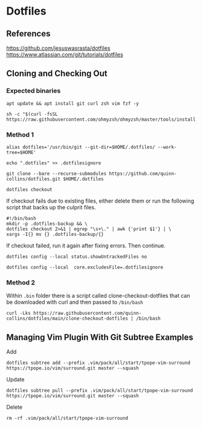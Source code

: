 
# Dotfiles


## References

https://github.com/jesuswasrasta/dotfiles
https://www.atlassian.com/git/tutorials/dotfiles

## Cloning and Checking Out

### Expected binaries

```
apt update && apt install git curl zsh vim fzf -y
```
```
sh -c "$(curl -fsSL https://raw.githubusercontent.com/ohmyzsh/ohmyzsh/master/tools/install.sh)"
```

### Method 1

```
alias dotfiles='/usr/bin/git --git-dir=$HOME/.dotfiles/ --work-tree=$HOME'
```
```
echo ".dotfiles" >> .dotfilesignore
```
```
git clone --bare --recurse-submodules https://github.com/quinn-collins/dotfiles.git $HOME/.dotfiles
```
```
dotfiles checkout
```
If checkout fails due to existing files, either delete them or run the following script that backs up the culprit files.
```
#!/bin/bash
mkdir -p .dotfiles-backup && \
dotfiles checkout 2>&1 | egrep "\s+\." | awk {'print $1'} | \
xargs -I{} mv {} .dotfiles-backup/{}
```
If checkout failed, run it again after fixing errors. Then continue.
```
dotfiles config --local status.showUntrackedFiles no
```
```
dotfiles config --local  core.excludesFile=.dotfilesignore
```

### Method 2

Within `.bin` folder there is a script called clone-checkout-dotfiles that can be downloaded with curl and then passed to `/bin/bash`

```
curl -Lks https://raw.githubusercontent.com/quinn-collins/dotfiles/main/clone-checkout-dotfiles | /bin/bash
```

## Managing Vim Plugin With Git Subtree Examples

Add
```
dotfiles subtree add --prefix .vim/pack/all/start/tpope-vim-surround https://tpope.io/vim/surround.git master --squash
```
Update
```
dotfiles subtree pull --prefix .vim/pack/all/start/tpope-vim-surround https://tpope.io/vim/surround.git master --squash
```
Delete
```
rm -rf .vim/pack/all/start/tpope-vim-surround
```
